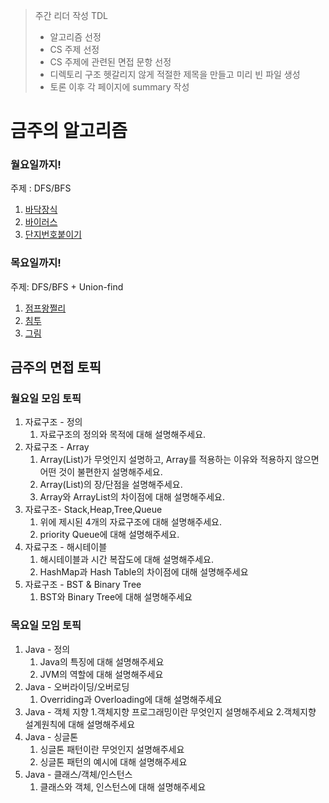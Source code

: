 > 주간 리더 작성 TDL
> - 알고리즘 선정
> - CS 주제 선정 
> - CS 주제에 관련된 면접 문항 선정
> - 디렉토리 구조 헷갈리지 않게 적절한 제목을 만들고 미리 빈 파일 생성
> - 토론 이후 각 페이지에 summary 작성
# 금주의 알고리즘

### 월요일까지!
주제 : DFS/BFS
1. [바닥장식](https://www.acmicpc.net/problem/1388)
2. [바이러스](https://www.acmicpc.net/problem/2606)
3. [단지번호붙이기](https://www.acmicpc.net/problem/2667)
### 목요일까지!
주제: DFS/BFS + Union-find
1. [점프왕쩔리](https://www.acmicpc.net/problem/16173)
2. [침투](https://www.acmicpc.net/problem/13565)
3. [그림](https://www.acmicpc.net/problem/1926)
## 금주의 면접 토픽

### 월요일 모임 토픽
1. 자료구조 - 정의
   1. 자료구조의 정의와 목적에 대해 설명해주세요.
2. 자료구조 - Array
   1. Array(List)가 무엇인지 설명하고, Array를 적용하는 이유와 적용하지 않으면 어떤 것이 불편한지 설명해주세요.
   2. Array(List)의 장/단점을 설명해주세요.
   3. Array와 ArrayList의 차이점에 대해 설명해주세요.
3. 자료구조- Stack,Heap,Tree,Queue
   1. 위에 제시된 4개의 자료구조에 대해 설명해주세요.
   2. priority Queue에 대해 설명해주세요.
4. 자료구조 - 해시테이블
   1. 해시테이블과 시간 복잡도에 대해 설명해주세요.
   2. HashMap과 Hash Table의 차이점에 대해 설명해주세요
5. 자료구조 - BST & Binary Tree
   1. BST와 Binary Tree에 대해 설명해주세요

### 목요일 모임 토픽
1. Java - 정의
   1. Java의 특징에 대해 설명해주세요
   2. JVM의 역할에 대해 설명해주세요
2. Java - 오버라이딩/오버로딩
   1. Overriding과 Overloading에 대해 설명해주세요
3. Java - 객체 지향 
   1.객체지향 프로그래밍이란 무엇인지 설명해주세요
   2.객체지향 설계원칙에 대해 설명해주세요
4. Java - 싱글톤
   1. 싱글톤 패턴이란 무엇인지 설명해주세요
   2. 싱글톤 패턴의 예시에 대해 설명해주세요
5. Java - 클래스/객체/인스턴스
   1. 클래스와 객체, 인스턴스에 대해 설명해주세요
